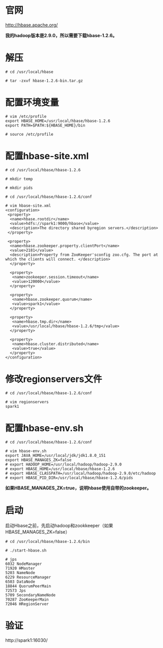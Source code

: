 # 官网
http://hbase.apache.org/

**我的hadoop版本是2.9.0，所以需要下载hbase-1.2.6。**

# 解压
```
# cd /usr/local/hbase

# tar -zxvf hbase-1.2.6-bin.tar.gz
```

# 配置环境变量
```
# vim /etc/profile
export HBASE_HOME=/usr/local/hbase/hbase-1.2.6
export PATH=$PATH:${HBASE_HOME}/bin

# source /etc/profile
```

# 配置hbase-site.xml
```
# cd /usr/local/hbase/hbase-1.2.6

# mkdir temp

# mkdir pids

# cd /usr/local/hbase/hbase-1.2.6/conf

# vim hbase-site.xml
<configuration>
 <property>
  <name>hbase.rootdir</name>
  <value>hdfs://spark1:9000/hbase</value>
  <description>The directory shared byregion servers.</description>
 </property>

 <property>
  <name>hbase.zookeeper.property.clientPort</name>
  <value>2181</value>
  <description>Property from ZooKeeper'sconfig zoo.cfg. The port at which the clients will connect. </description>
  </property>
 
  <property>
   <name>zookeeper.session.timeout</name>
   <value>120000</value>
  </property>

  <property>
   <name>hbase.zookeeper.quorum</name>
   <value>spark1</value>
  </property>

  <property>
   <name>hbase.tmp.dir</name>
   <value>/usr/local/hbase/hbase-1.2.6/tmp</value>
  </property>

  <property>
   <name>hbase.cluster.distributed</name>
   <value>true</value>
  </property>
</configuration>
```

# 修改regionservers文件
```
# cd /usr/local/hbase/hbase-1.2.6/conf

# vim regionservers
spark1
```

# 配置hbase-env.sh
```
# cd /usr/local/hbase/hbase-1.2.6/conf

# vim hbase-env.sh
export JAVA_HOME=/usr/local/jdk/jdk1.8.0_151
export HBASE_MANAGES_ZK=false
# export HADOOP_HOME=/usr/local/hadoop/hadoop-2.9.0
# export HBASE_HOME=/usr/local/hbase/hbase-1.2.6
# export HBASE_CLASSPATH=/usr/local/hadoop/hadoop-2.9.0/etc/hadoop
# export HBASE_PID_DIR=/usr/local/hbase/hbase-1.2.6/pids
```
**如果HBASE_MANAGES_ZK=true，说明hbase使用自带的zookeeper。**

# 启动
启动Hbase之前，先启动hadoop和zookkeeper（如果HBASE_MANAGES_ZK=false）
```
# cd /usr/local/hbase/hbase-1.2.6/bin

# ./start-hbase.sh

# jps
6032 NodeManager
71920 HMaster
5203 NameNode
6229 ResourceManager
6503 DataNode
18844 QuorumPeerMain
72573 Jps
5709 SecondaryNameNode
70287 ZooKeeperMain
72046 HRegionServer
```

# 验证
http://spark1:16030/

